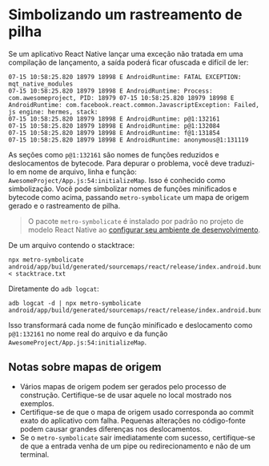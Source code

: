 # Simbolizando um rastreamento de pilha
Se um aplicativo React Native lançar uma exceção não tratada em uma compilação de lançamento, a saída poderá ficar ofuscada e difícil de ler:

```
07-15 10:58:25.820 18979 18998 E AndroidRuntime: FATAL EXCEPTION: mqt_native_modules
07-15 10:58:25.820 18979 18998 E AndroidRuntime: Process: com.awesomeproject, PID: 18979 07-15 10:58:25.820 18979 18998 E AndroidRuntime: com.facebook.react.common.JavascriptException: Failed, js engine: hermes, stack:
07-15 10:58:25.820 18979 18998 E AndroidRuntime: p@1:132161
07-15 10:58:25.820 18979 18998 E AndroidRuntime: p@1:132084
07-15 10:58:25.820 18979 18998 E AndroidRuntime: f@1:131854
07-15 10:58:25.820 18979 18998 E AndroidRuntime: anonymous@1:131119
```

As seções como `p@1:132161` são nomes de funções reduzidos e deslocamentos de bytecode. Para depurar o problema, você deve traduzi-lo em nome de arquivo, linha e função: `AwesomeProject/App.js:54:initializeMap`. Isso é conhecido como simbolização. Você pode simbolizar nomes de funções minificados e bytecode como acima, passando `metro-symbolicate` um mapa de origem gerado e o rastreamento de pilha.

> O pacote `metro-symbolicate` é instalado por padrão no projeto de modelo React Native ao [configurar seu ambiente de desenvolvimento](/docs/environment-setup.md).

De um arquivo contendo o stacktrace:

```
npx metro-symbolicate android/app/build/generated/sourcemaps/react/release/index.android.bundle.map < stacktrace.txt
```

Diretamente do `adb logcat`:
```
adb logcat -d | npx metro-symbolicate android/app/build/generated/sourcemaps/react/release/index.android.bundle.map
```

Isso transformará cada nome de função minificado e deslocamento como `p@1:132161` no nome real do arquivo e da função `AwesomeProject/App.js:54:initializeMap`.

## Notas sobre mapas de origem
* Vários mapas de origem podem ser gerados pelo processo de construção. Certifique-se de usar aquele no local mostrado nos exemplos.
* Certifique-se de que o mapa de origem usado corresponda ao commit exato do aplicativo com falha. Pequenas alterações no código-fonte podem causar grandes diferenças nos deslocamentos.
* Se o `metro-symbolicate` sair imediatamente com sucesso, certifique-se de que a entrada venha de um pipe ou redirecionamento e não de um terminal.
